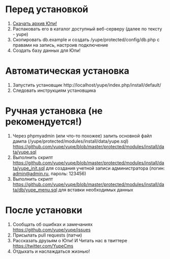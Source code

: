 # Перед установкой
1. [Скачать архив Юпи!](https://github.com/yupe/yupe/tarball/master) 
1. Распаковать его в каталог доступный веб-серверу (далее по тексту - yupe)
1. Скопировать db.example и создать /yupe/protected/config/db.php с правами на запись, настроив подключение
1. Создать базу данных для Юпи!

# Автоматическая установка
1. Запустить установщик http://localhost/yupe/index.php/install/default/
1. Следовать инструкциям установщика

# Ручная установка (не рекомендуется!)
1. Через phpmyadmin (или что-то похожее) залить основной файл дампа (/yupe/protected/modules/install/data/yupe.sql) https://github.com/yupe/yupe/blob/master/protected/modules/install/data/yupe.sql
2. Выполнить скрипт https://github.com/yupe/yupe/blob/master/protected/modules/install/data/yupe_init.sql для создания учетной записи администратора (логин: admin@admin.ru, пароль: 123456)
3. Выполнить скрипт https://github.com/yupe/yupe/blob/master/protected/modules/install/data/db/yupe_menu.sql для вставки необходимых данных

# После установки
1. Сообщать об ошибках и замечаниях https://github.com/yupe/yupe/issues
1. Присылать pull requests (патчи)
1. Рассказать друзьям о Юпи! И Читать нас в твиттере https://twitter.com/YupeCms
1. Отдыхать и наслаждаться жизнью!